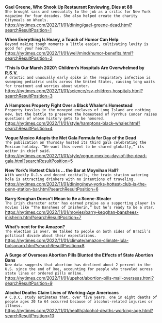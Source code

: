**Gael Greene, Who Shook Up Restaurant Reviewing, Dies at 88**\
`She brought sass and sensuality to the job as a critic for New York magazine for four decades. She also helped create the charity Citymeals on Wheels.`\
https://nytimes.com/2022/11/01/dining/gael-greene-dead.html?searchResultPosition=1

**When Everything Is Heavy, a Touch of Humor Can Help**\
`Beyond making tough moments a little easier, cultivating levity is good for your health.`\
https://nytimes.com/2022/11/01/well/mind/humor-benefits.html?searchResultPosition=2

**‘This Is Our March 2020’: Children’s Hospitals Are Overwhelmed by R.S.V.**\
`A drastic and unusually early spike in the respiratory infection is swamping pediatric units across the United States, causing long waits for treatment and worries about winter.`\
https://nytimes.com/2022/11/01/science/rsv-children-hospitals.html?searchResultPosition=3

**A Hamptons Property Fight Over a Black Whaler’s Homestead**\
`Property tussles in the moneyed enclaves of Long Island are nothing new, but the battle to preserve the homestead of Pyrrhus Concer raises questions of whose history gets to be honored.`\
https://nytimes.com/2022/11/01/style/hamptons-black-whaler.html?searchResultPosition=4

**Vogue Mexico Adapts the Met Gala Formula for Day of the Dead**\
`The publication on Thursday hosted its third gala celebrating the Mexican holiday. “We want this event to be shared globally,” its editor in chief said.`\
https://nytimes.com/2022/11/01/style/vogue-mexico-day-of-the-dead-gala.html?searchResultPosition=5

**New York’s Hottest Club Is … the Bar at Moynihan Hall?**\
`With weekly D.J.s and decent cocktails, the train station watering hole is attracting drinkers with no intentions of traveling.`\
https://nytimes.com/2022/11/01/dining/new-yorks-hottest-club-is-the-penn-station-bar.html?searchResultPosition=6

**Barry Keoghan Doesn’t Mean to Be a Scene-Stealer**\
`The Irish character actor has earned praise as a supporting player in movies like “The Banshees of Inisherin,” but he’s ready to be a star.`\
https://nytimes.com/2022/11/01/movies/barry-keoghan-banshees-inisherin.html?searchResultPosition=7

**What’s next for the Amazon?**\
`The election is over. We talked to people on both sides of Brazil’s political divide about their expectations.`\
https://nytimes.com/2022/11/01/climate/amazon-climate-lula-bolsonaro.html?searchResultPosition=8

**A Surge of Overseas Abortion Pills Blunted the Effects of State Abortion Bans**\
`New data suggests that abortion has declined about 2 percent in the U.S. since the end of Roe, accounting for people who traveled across state lines or ordered pills online.`\
https://nytimes.com/2022/11/01/upshot/abortion-pills-mail-overseas.html?searchResultPosition=9

**Alcohol Deaths Claim Lives of Working-Age Americans**\
`A C.D.C. study estimates that, over five years, one in eight deaths of people ages 20 to 64 occurred because of alcohol-related injuries or illness.`\
https://nytimes.com/2022/11/01/health/alcohol-deaths-working-age.html?searchResultPosition=10

